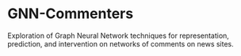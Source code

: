 # GNN-Commenters
Exploration of Graph Neural Network techniques for representation, prediction, and intervention on networks of comments on news sites.
